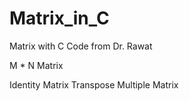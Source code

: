 # Matrix_in_C
Matrix with C Code from Dr. Rawat 

M * N Matrix

Identity Matrix
Transpose
Multiple Matrix 
